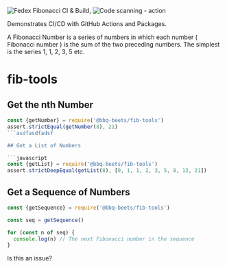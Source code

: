 ![Fedex Fibonacci CI & Build](https://github.com/octodemo/fedex-demo/workflows/Fedex%20Fibonacci%20CI%20&%20Build/badge.svg?branch=master), ![Code scanning - action](https://github.com/octodemo/Node-CI-CD-To-Heroku/workflows/Code%20scanning%20-%20action/badge.svg)

Demonstrates CI/CD with GitHub Actions and Packages.

A Fibonacci Number is a series of numbers in which each number ( Fibonacci number ) is the sum of the two preceding numbers. The simplest is the series 1, 1, 2, 3, 5 etc.

# fib-tools

## Get the nth Number

```javascript
const {getNumber} = require('@bbq-beets/fib-tools')
assert.strictEqual(getNumber(8), 21)
```asdfasdfadsf

## Get a List of Numbers

```javascript
const {getList} = require('@bbq-beets/fib-tools')
assert.strictDeepEqual(getList(8), [0, 1, 1, 2, 3, 5, 8, 13, 21])
```

## Get a Sequence of Numbers

```javascript
const {getSequence} = require('@bbq-beets/fib-tools')

const seq = getSequence()

for (const n of seq) {
  console.log(n) // The next Fibonacci number in the sequence
}
```

Is this an issue?

